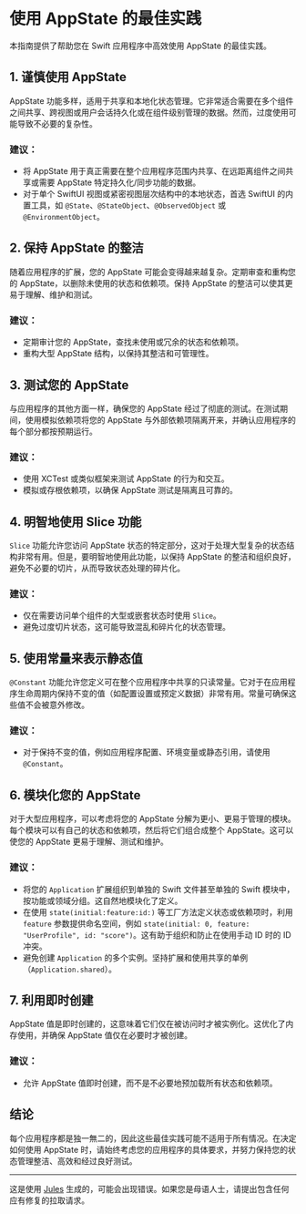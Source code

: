 # 使用 AppState 的最佳实践

本指南提供了帮助您在 Swift 应用程序中高效使用 AppState 的最佳实践。

## 1. 谨慎使用 AppState

AppState 功能多样，适用于共享和本地化状态管理。它非常适合需要在多个组件之间共享、跨视图或用户会话持久化或在组件级别管理的数据。然而，过度使用可能导致不必要的复杂性。

### 建议：
- 将 AppState 用于真正需要在整个应用程序范围内共享、在远距离组件之间共享或需要 AppState 特定持久化/同步功能的数据。
- 对于单个 SwiftUI 视图或紧密视图层次结构中的本地状态，首选 SwiftUI 的内置工具，如 `@State`、`@StateObject`、`@ObservedObject` 或 `@EnvironmentObject`。

## 2. 保持 AppState 的整洁

随着应用程序的扩展，您的 AppState 可能会变得越来越复杂。定期审查和重构您的 AppState，以删除未使用的状态和依赖项。保持 AppState 的整洁可以使其更易于理解、维护和测试。

### 建议：
- 定期审计您的 AppState，查找未使用或冗余的状态和依赖项。
- 重构大型 AppState 结构，以保持其整洁和可管理性。

## 3. 测试您的 AppState

与应用程序的其他方面一样，确保您的 AppState 经过了彻底的测试。在测试期间，使用模拟依赖项将您的 AppState 与外部依赖项隔离开来，并确认应用程序的每个部分都按预期运行。

### 建议：
- 使用 XCTest 或类似框架来测试 AppState 的行为和交互。
- 模拟或存根依赖项，以确保 AppState 测试是隔离且可靠的。

## 4. 明智地使用 Slice 功能

`Slice` 功能允许您访问 AppState 状态的特定部分，这对于处理大型复杂的状态结构非常有用。但是，要明智地使用此功能，以保持 AppState 的整洁和组织良好，避免不必要的切片，从而导致状态处理的碎片化。

### 建议：
- 仅在需要访问单个组件的大型或嵌套状态时使用 `Slice`。
- 避免过度切片状态，这可能导致混乱和碎片化的状态管理。

## 5. 使用常量来表示静态值

`@Constant` 功能允许您定义可在整个应用程序中共享的只读常量。它对于在应用程序生命周期内保持不变的值（如配置设置或预定义数据）非常有用。常量可确保这些值不会被意外修改。

### 建议：
- 对于保持不变的值，例如应用程序配置、环境变量或静态引用，请使用 `@Constant`。

## 6. 模块化您的 AppState

对于大型应用程序，可以考虑将您的 AppState 分解为更小、更易于管理的模块。每个模块可以有自己的状态和依赖项，然后将它们组合成整个 AppState。这可以使您的 AppState 更易于理解、测试和维护。

### 建议：
- 将您的 `Application` 扩展组织到单独的 Swift 文件甚至单独的 Swift 模块中，按功能或领域分组。这自然地模块化了定义。
- 在使用 `state(initial:feature:id:)` 等工厂方法定义状态或依赖项时，利用 `feature` 参数提供命名空间，例如 `state(initial: 0, feature: "UserProfile", id: "score")`。这有助于组织和防止在使用手动 ID 时的 ID 冲突。
- 避免创建 `Application` 的多个实例。坚持扩展和使用共享的单例（`Application.shared`）。

## 7. 利用即时创建

AppState 值是即时创建的，这意味着它们仅在被访问时才被实例化。这优化了内存使用，并确保 AppState 值仅在必要时才被创建。

### 建议：
- 允许 AppState 值即时创建，而不是不必要地预加载所有状态和依赖项。

## 结论

每个应用程序都是独一無二的，因此这些最佳实践可能不适用于所有情况。在决定如何使用 AppState 时，请始终考虑您的应用程序的具体要求，并努力保持您的状态管理整洁、高效和经过良好测试。

---
这是使用 [Jules](https://jules.google) 生成的，可能会出现错误。如果您是母语人士，请提出包含任何应有修复的拉取请求。
